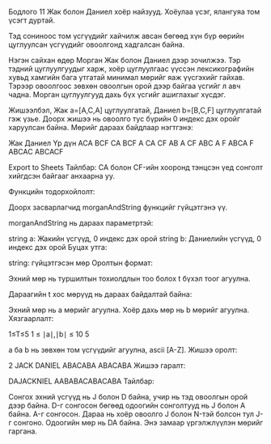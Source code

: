 Бодлого 11
Жак болон Даниел хоёр найзууд. Хоёулаа үсэг, ялангуяа том үсэгт дуртай.

Тэд сониноос том үсгүүдийг хайчилж авсан бөгөөд хүн бүр өөрийн цуглуулсан үсгүүдийг овоолгонд хадгалсан байна.

Нэгэн сайхан өдөр Морган Жак болон Даниел дээр зочилжээ. Тэр тэдний цуглуулгуудыг харж, хоёр цуглуулгаас үүссэн лексикографийн хувьд хамгийн бага утгатай минимал мөрийг яаж үүсгэхийг гайхав. Тэрээр овоолгоос зөвхөн овоолгын орой дээр байгаа үсгийг л авч чадна. Морган цуглуулгууд дахь бүх үсгийг ашиглахыг хүсдэг.

Жишээлбэл, Жак a=[A,C,A] цуглуулгатай, Даниел b=[B,C,F] цуглуулгатай гэж үзье. Доорх жишээ нь овоолго тус бүрийн 0 индекс дэх оройг харуулсан байна. Мөрийг дараах байдлаар нэгтгэнэ:

Жак Даниел Үр дүн ACA BCF CA BCF A CA CF AB A CF ABC A F ABCA F ABCAC ABCACF

Export to Sheets Тайлбар: CA болон CF-ийн хооронд тэнцсэн үед сонголт хийгдсэн байгааг анхаарна уу.

Функцийн тодорхойлолт:

Доорх засварлагчид morganAndString функцийг гүйцэтгэнэ үү.

morganAndString нь дараах параметртэй:

string a: Жакийн үсгүүд, 0 индекс дэх орой string b: Даниелийн үсгүүд, 0 индекс дэх орой Буцах утга:

string: гүйцэтгэсэн мөр Оролтын формат:

Эхний мөр нь туршилтын тохиолдлын тоо болох t бүхэл тоог агуулна.

Дараагийн t хос мөрүүд нь дараах байдалтай байна:

Эхний мөр нь a мөрийг агуулна. Хоёр дахь мөр нь b мөрийг агуулна. Хязгаарлалт:

1≤T≤5 1 ≤ ∣a∣,∣b∣ ≤ 10 5

a ба b нь зөвхөн том үсгүүдийг агуулна, ascii [A-Z]. Жишээ оролт:

2 JACK DANIEL ABACABA ABACABA Жишээ гаралт:

DAJACKNIEL AABABACABACABA Тайлбар:

Сонгох эхний үсгүүд нь J болон D байна, учир нь тэд овоолгын орой дээр байна. D-г сонгосон бөгөөд одоогийн сонголтууд нь J болон A байна. A-г сонгосон. Дараа нь хоёр овоолго J болон N-тэй болсон тул J-г сонгоно. Одоогийн мөр нь DA байна. Энэ замаар үргэлжлүүлэн мөрийг гаргана.

